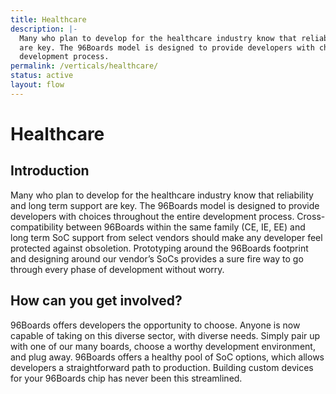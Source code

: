 ```yaml
---
title: Healthcare
description: |-
  Many who plan to develop for the healthcare industry know that reliability and long term support
  are key. The 96Boards model is designed to provide developers with choices throughout the entire
  development process.
permalink: /verticals/healthcare/
status: active
layout: flow
---
```


# Healthcare

## Introduction

Many who plan to develop for the healthcare industry know that reliability and long term support
are key. The 96Boards model is designed to provide developers with choices throughout the entire
development process. Cross-compatibility between 96Boards within the same family (CE, IE, EE) and
long term SoC support from select vendors should make any developer feel protected against
obsoletion. Prototyping around the 96Boards footprint and designing around our vendor’s SoCs
provides a sure fire way to go through every phase of development without worry.


## How can you get involved?

96Boards offers developers the opportunity to choose. Anyone is now capable of taking on this
diverse sector, with diverse needs. Simply pair up with one of our many boards, choose a worthy
development environment, and plug away. 96Boards offers a healthy pool of SoC options, which allows
developers a straightforward path to production. Building custom devices for your 96Boards chip has
never been this streamlined.
